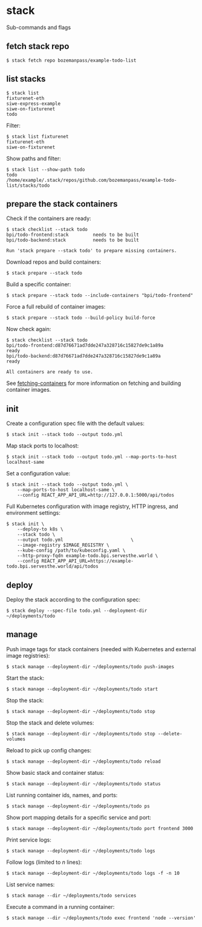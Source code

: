 # stack

Sub-commands and flags

## fetch stack repo
```
$ stack fetch repo bozemanpass/example-todo-list
```

## list stacks

```
$ stack list
fixturenet-eth
siwe-express-example
siwe-on-fixturenet
todo
```
Filter:
```
$ stack list fixturenet
fixturenet-eth
siwe-on-fixturenet
```

Show paths and filter:
```
$ stack list --show-path todo
todo         /home/example/.stack/repos/github.com/bozemanpass/example-todo-list/stacks/todo
```

## prepare the stack containers

Check if the containers are ready:

```
$ stack checklist --stack todo
bpi/todo-frontend:stack         needs to be built
bpi/todo-backend:stack          needs to be built

Run 'stack prepare --stack todo' to prepare missing containers.
```

Download repos and build containers:
```
$ stack prepare --stack todo
```
Build a specific container:
```
$ stack prepare --stack todo --include-containers "bpi/todo-frontend"
```
Force a full rebuild of container images:
```
$ stack prepare --stack todo --build-policy build-force
```

Now check again:
```
$ stack checklist --stack todo
bpi/todo-frontend:d87d76671ad7dde247a328716c15827de9c1a89a         ready
bpi/todo-backend:d87d76671ad7dde247a328716c15827de9c1a89a          ready

All containers are ready to use.
```

See [fetching-containers](fetching-containers.md) for more information on fetching and building container images.

## init

Create a configuration spec file with the default values:
```
$ stack init --stack todo --output todo.yml
```

Map stack ports to localhost:
```
$ stack init --stack todo --output todo.yml --map-ports-to-host localhost-same
```

Set a configuration value:
```
$ stack init --stack todo --output todo.yml \
    --map-ports-to-host localhost-same \
    --config REACT_APP_API_URL=http://127.0.0.1:5000/api/todos
```

Full Kubernetes configuration with image registry, HTTP ingress, and environment settings:
```
$ stack init \
    --deploy-to k8s \
    --stack todo \
    --output todo.yml                         \
    --image-registry $IMAGE_REGISTRY \
    --kube-config /path/to/kubeconfig.yaml \
    --http-proxy-fqdn example-todo.bpi.servesthe.world \
    --config REACT_APP_API_URL=https://example-todo.bpi.servesthe.world/api/todos
```

## deploy

Deploy the stack according to the configuration spec:

```
$ stack deploy --spec-file todo.yml --deployment-dir ~/deployments/todo
```

## manage

Push image tags for stack containers (needed with Kubernetes and external image registries):
```
$ stack manage --deployment-dir ~/deployments/todo push-images
```

Start the stack:
```
$ stack manage --deployment-dir ~/deployments/todo start
```

Stop the stack:
```
$ stack manage --deployment-dir ~/deployments/todo stop
```

Stop the stack and delete volumes:
```
$ stack manage --deployment-dir ~/deployments/todo stop --delete-volumes
```

Reload to pick up config changes:
```
$ stack manage --deployment-dir ~/deployments/todo reload
```

Show basic stack and container status:
```
$ stack manage --deployment-dir ~/deployments/todo status
```

List running container ids, names, and ports:
```
$ stack manage --deployment-dir ~/deployments/todo ps
```

Show port mapping details for a specific service and port:
```
$ stack manage --deployment-dir ~/deployments/todo port frontend 3000
```

Print service logs:
```
$ stack manage --deployment-dir ~/deployments/todo logs
```

Follow logs (limited to _n_ lines):
```
$ stack manage --deployment-dir ~/deployments/todo logs -f -n 10
```

List service names:
```
$ stack manage --dir ~/deployments/todo services
```

Execute a command in a running container:
```
$ stack manage --dir ~/deployments/todo exec frontend 'node --version'
```

